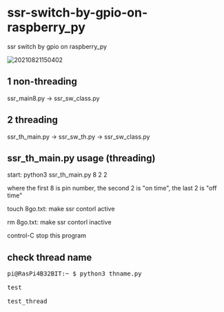 # ssr-switch-by-gpio-on-raspberry_py
ssr switch by gpio on raspberry_py

![20210821150402](https://github.com/user-attachments/assets/641a7cab-0a96-4d4b-83ef-745ea7f69533)

## 1 non-threading

ssr_main8.py -> ssr_sw_class.py

## 2 threading

ssr_th_main.py -> ssr_sw_th.py -> ssr_sw_class.py

## ssr_th_main.py usage (threading)

start: python3 ssr_th_main.py 8 2 2

where the first 8 is pin number, the second 2 is "on time", the last 2 is "off time"

touch 8go.txt: make ssr contorl active

rm 8go.txt: make ssr contorl inactive

control-C stop this program

## check thread name

<pre>
pi@RasPi4B32BIT:~ $ python3 thname.py <br>
test<br>
test_thread<br>
</pre>
